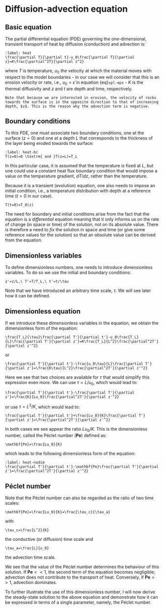 # Diffusion-advection equation

## Basic equation

The partial differential equation (PDE) governing the one-dimensional, transient transport of heat by diffusion (conduction) and advection is:
```{math}
:label: heat
\frac{\partial T}{\partial t}-u_0\frac{\partial T}{\partial z}=K\frac{\partial^2T}{\partial z^2}
```
where $T$ is temperature, $u_0$ the velocity at which the material moves with respect to the model boundaries - in our case we will consider that this is an erosion velocity or rate, i.e., $u_0=\dot\epsilon$ in equation {eq}`spl-eps` - $K$ is the thermal diffusivity and $z$ and $t$ are depth and time, respectively.

```{note}
Note that because we are interested in erosion, the velocity of rocks towards the surface is in the opposite direction to that of increasing depth, $z$. This is the reason why the advection term is negative.
```

## Boundary conditions

To this PDE, one must associate two boundary conditions, one at the surface ($z=0$) and one at a depth $L$ that corresponds to the thickness of the layer being eroded towards the surface:
```{math}
:label: heat-bc
T(z=0)=0 \textrm{ and }T(z=L)=T_L
```

In this particular case, it is assumed that the temperature is fixed at $L$, but one could use a constant heat flux boundary condition that would impose a value on the temperature gradient, $dT/dz$, rather than the temperature.

Because it is a transient (evolution) equation, one also needs to impose an initial condition, i.e., a temperature distribution with depth at a reference time ($t=0$ in our case).
```{math}
T(t=0)=T_0(z)
```

The need for boundary and initial conditions arise from the fact that the equation is a *differential* equation meaning that it only informs us on the rate of change (in space or time) of the solution, not on its absolute value. There is therefore a need to *fix* the solution in space and time (or give some reference values for the solution) so that an obsolute value can be derived from the equation.

## Dimensionless variables

To define dimensionless numbers, one needs to introduce dimensionless variables. To do so we use the initial and boundary conditions:
```{math}
z'=z/L,\ T'=T/T_L,\ t'=t/\tau
```
Note that we have introduced an arbitrary time scale, $\tau$. We will see later how it can be defined.

## Dimensionless equation

If we introduce these dimensionless variables in the equation, we obtain the dimensionless form of the equation:
```{math}
\frac{T_L}{\tau}\frac{\partial T'}{\partial t'}-u_0\frac{T_L}{L}\frac{\partial T'}{\partial z'}=K\frac{T_L}{L^2}\frac{\partial^2T'}{\partial z'^2}
```
or
```{math}
\frac{\partial T'}{\partial t'}-\frac{u_0\tau}{L}\frac{\partial T'}{\partial z'}=\frac{K\tau}{L^2}\frac{\partial^2T'}{\partial z'^2}
```
Here we see that two choices are available for $\tau$ that would simplify this expression even more. We can use $\tau=L/u_0$, which would lead to:
```{math}
\frac{\partial T'}{\partial t'}-\frac{\partial T'}{\partial z'}=\frac{K}{Lu_0}\frac{\partial^2T'}{\partial z'^2}
```
or use $\tau=L^2/K$, which would lead to:
```{math}
\frac{\partial T'}{\partial t'}+\frac{Lu_0}{K}\frac{\partial T'}{\partial z'}=\frac{\partial^2T'}{\partial z'^2}
```
In both cases we see appear the ratio $Lu_0/K$. This is the dimensionless number, called the Péclet number ($\mathbf{Pe}$) defined as:
```{math}
\mathbf{Pe}=\frac{Lu_0}{K}
```
which leads to the following dimensionless form of the equation:
```{math}
:label: heat-nodim
\frac{\partial T'}{\partial t'}-\mathbf{Pe}\frac{\partial T'}{\partial z'}=\frac{\partial^2T'}{\partial z'^2}
```

## Péclet number

Note that the Péclet number can also be regarded as the ratio of two time scales:
```{math}
\mathbf{Pe}=\frac{Lu_0}{K}=\frac{\tau_c}{\tau_a}
```
with
```{math}
\tau_c=\frac{L^2}{K}
```
the conductive (or diffusion) time scale and
```{math}
\tau_a=\frac{L}{u_0}
```
the advection time scale.

We see that the value of the Péclet number determines the behaviour of this solution. If $\mathbf{Pe}<<1$, the second term of the equation becomes negligible; advection does not contribute to the transport of heat. Conversely, if $\mathbf{Pe}>>1$, advection dominates.

To further illustrate the use of this dimensionless number, I will now derive the steady-state solution to the above equation and demonstrate how it can be expressed in terms of a single parameter, namely, the Péclet number.